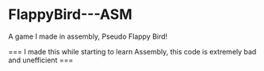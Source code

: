 # FlappyBird---ASM
A game I made in assembly, Pseudo Flappy Bird!

=== I made this while starting to learn Assembly, this code is extremely bad and unefficient ===
